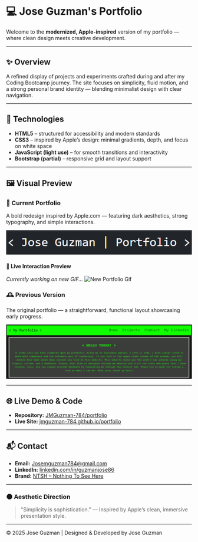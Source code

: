 # 💻 Jose Guzman's Portfolio

Welcome to the **modernized, Apple-inspired** version of my portfolio — where clean design meets creative development.

---

## ✨ Overview
A refined display of projects and experiments crafted during and after my Coding Bootcamp journey. The site focuses on simplicity, fluid motion, and a strong personal brand identity — blending minimalist design with clear navigation.

---

## 🧠 Technologies
- **HTML5** – structured for accessibility and modern standards  
- **CSS3** – inspired by Apple’s design: minimal gradients, depth, and focus on white space  
- **JavaScript (light use)** – for smooth transitions and interactivity  
- **Bootstrap (partial)** – responsive grid and layout support  

---

## 🖼️ Visual Preview

### 🚀 Current Portfolio
A bold redesign inspired by Apple.com — featuring dark aesthetics, strong typography, and simple interactions.

![New Portfolio](./assets/images/My_new_port.png)

#### 🎥 Live Interaction Preview
*Currently working on new GIF...*
![New Portfolio Gif](./assets/images/Port_gif.gif)

### 🕰️ Previous Version
The original portfolio — a straightforward, functional layout showcasing early progress.

![Old Portfolio](./assets/images/my_portfolio_preview.png)

---

## 🌐 Live Demo & Code

- **Repository:** [JMGuzman-784/portfolio](https://github.com/JMGuzman-784/portfolio)  
- **Live Site:** [jmguzman-784.github.io/portfolio](https://jmguzman-784.github.io/portfolio/)

---

## 📬 Contact
- **Email:** [Josemguzman784@gmail.com](mailto:Josemguzman784@gmail.com)  
- **LinkedIn:** [linkedin.com/in/guzmanjose86](https://www.linkedin.com/in/guzmanjose86/)  
- **Brand:** [NTSH – Nothing To See Here](https://theofficialntsh.com)

---

### 🌑 Aesthetic Direction
> "Simplicity is sophistication." — Inspired by Apple’s clean, immersive presentation style.

---

© 2025 Jose Guzman | Designed & Developed by Jose Guzman
